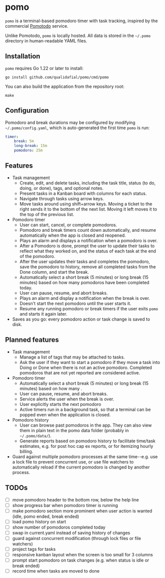 # pomo

`pomo` is a terminal-based pomodoro timer with task tracking, inspired by the
commercial [Pomotodo](pomotodo.com) service.

Unlike Pomotodo, `pomo` is locally hosted. All data is stored in the `~/.pomo`
directory in human-readable YAML files.

## Installation

`pomo` requires Go 1.22 or later to install:

```shell
go install github.com/qualidafial/pomo/cmd/pomo
```

You can also build the application from the repository root:

```shell
make
```

## Configuration

Pomodoro and break durations may be configured by modifying
`~/.pomo/config.yaml`, which is auto-generated the first time `pomo` is run:

```yaml
timer:
    break: 5m
    long-break: 15m
    pomodoro: 25m
```

## Features

* Task management
  * Create, edit, and delete tasks, including the task title, status (to do,
    doing, or done), tags, and optional notes.
  * Present tasks in a Kanban board with columns for each status.
  * Navigate through tasks using arrow keys.
  * Move tasks around using shift+arrow keys. Moving a ticket to the right sends
    it to the bottom of the next list. Moving it left moves it to the top of the
    previous list.
* Pomodoro timer
  * User can start, cancel, or complete pomodoros.
  * Pomodoro and break timers count down automatically, and resume automatically
    when the app is closed and reopened.
  * Plays an alarm and displays a notification when a pomodoro is over.
  * After a Pomodoro is done, prompt the user to update their tasks to reflect
    what they worked on, and the status of each task at the end of the pomodoro.
  * After the user updates their tasks and completes the pomodoro, save the
    pomodoro to history, remove all completed tasks from the Done column, and
    start the break.
  * Automatically select a short break (5 minutes) or long break (15 minutes)
    based on how many pomodoros have been completed today.
  * User can pause, resume, and abort breaks.
  * Plays an alarm and display a notification when the break is over.
  * Doesn't start the next pomodoro until the user starts it.
  * Resume any running pomodoro or break timers if the user exits `pomo` and
    starts it again later.
* Saves as you go: every pomodoro action or task change is saved to disk.

## Planned features

* Task management
  * Manage a list of tags that may be attached to tasks.
  * Ask the user if they want to start a pomodoro if they move a task into Doing
    or Done when there is not an active pomodoro. Completed pomodoros that are
    not yet reported are considered active.
* Pomodoro timer
  * Automatically select a short break (5 minutes) or long break (15 minutes)
    based on how many .
  * User can pause, resume, and abort breaks.
  * Service alerts the user when the break is over.
  * User explicitly starts the next pomodoro
  * Active timers run in a background task, so that a terminal can be popped
    even when the application is closed.
* Pomodoro history
  * User can browse past pomodoros in the app. They can also view them in plain
    text in the pomo data folder (probably in `~/.pomo/data/`).
  * Generate reports based on pomodoro history to facilitate time/task
    estimates, e.g. for post hoc cap ex reports, or for itemizing hourly
    billing.
* Guard against multiple pomodoro processes at the same time--e.g. use a lock
  file to prevent concurrent use, or use file watchers to automatically reload
  if the current pomodoro is changed by another process.

## TODOs

* [ ] move pomodoro header to the bottom row, below the help line
* [ ] show progress bar when pomodoro timer is running
* [ ] make pomodoro section more prominent when user action is wanted (idle, pomo ended, break ended)
* [ ] load pomo history on start
* [ ] show number of pomodoros completed today
* [ ] swap in current.yaml instead of saving history of changes
* [ ] guard against concurrent modification (through lock files or file watchers)
* [ ] project tags for tasks
* [ ] responsive kanban layout when the screen is too small for 3 columns
* [ ] prompt start pomodoro on task changes (e.g. when status is idle or break ended)
* [ ] record time when tasks are moved to done
